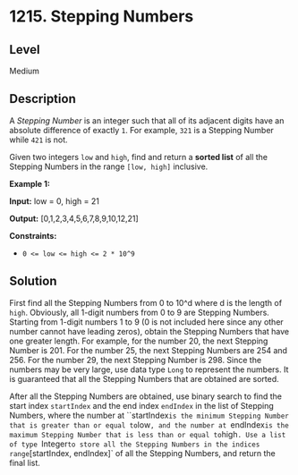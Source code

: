 # 1215. Stepping Numbers
## Level
Medium

## Description
A *Stepping Number* is an integer such that all of its adjacent digits have an absolute difference of exactly `1`. For example, `321` is a Stepping Number while `421` is not.

Given two integers `low` and `high`, find and return a **sorted list** of all the Stepping Numbers in the range `[low, high]` inclusive.

**Example 1:**

**Input:** low = 0, high = 21

**Output:** [0,1,2,3,4,5,6,7,8,9,10,12,21]

**Constraints:**

* `0 <= low <= high <= 2 * 10^9`

## Solution
First find all the Stepping Numbers from 0 to 10^d where d is the length of `high`. Obviously, all 1-digit numbers from 0 to 9 are Stepping Numbers. Starting from 1-digit numbers 1 to 9 (0 is not included here since any other number cannot have leading zeros), obtain the Stepping Numbers that have one greater length. For example, for the number 20, the next Stepping Number is 201. For the number 25, the next Stepping Numbers are 254 and 256. For the number 29, the next Stepping Number is 298. Since the numbers may be very large, use data type `Long` to represent the numbers. It is guaranteed that all the Stepping Numbers that are obtained are sorted.

After all the Stepping Numbers are obtained, use binary search to find the start index `startIndex` and the end index `endIndex` in the list of Stepping Numbers, where the number at ``startIndex` is the minimum Stepping Number that is greater than or equal to `low`, and the number at `endIndex` is the maximum Stepping Number that is less than or equal to `high`. Use a list of type `Integer` to store all the Stepping Numbers in the indices range `[startIndex, endIndex]` of all the Stepping Numbers, and return the final list.
